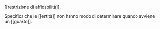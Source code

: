 [[restrizione di affidabilità]].

Specifica che le [[entità]] non hanno modo di determinare quando avviene un [[guasto]].
